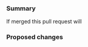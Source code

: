 <!--By submitting a pull request you are acknowledging that you have the right to license your code under the terms of this repositories license.
Please review the [Contributing Guidelines](../CONTRIBUTING.md) for more details.
If appropriate, fill in the following sections. Please tag linked issues. e.g. This PR fixes issue #1234-->

### Summary

<!-- please finish the following statement -->

If merged this pull request will

### Proposed changes

<!-- Describe the highlights of the proposed changes here -->

